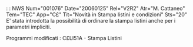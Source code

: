  :  : NWS Num="001076" Date="20060125" Rel="V2R2" Atr="M. Cattaneo" Tem="TEC" App="C£" Tit="Novità in Stampa listini e condizioni" Sts="20"
E' stata introdotta la possibilità di ordinare la stampa listini anche per i parametri impliciti.

Programmi modificati : 
C£LI51A - Stampa Listini
